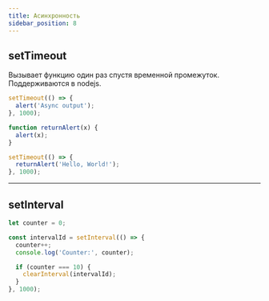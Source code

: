 ```yaml
---
title: Асинхронность
sidebar_position: 8
---
```


## setTimeout

Вызывает функцию один раз спустя временной промежуток. Поддерживаются в nodejs.

```js
setTimeout(() => {
  alert('Async output');
}, 1000);
```

```js
function returnAlert(x) {
  alert(x);
}

setTimeout(() => {
  returnAlert('Hello, World!');
}, 1000);
```

---

## setInterval

```js
let counter = 0;

const intervalId = setInterval(() => {
  counter++;
  console.log('Counter:', counter);

  if (counter === 10) {
    clearInterval(intervalId);
  }
}, 1000);
```
